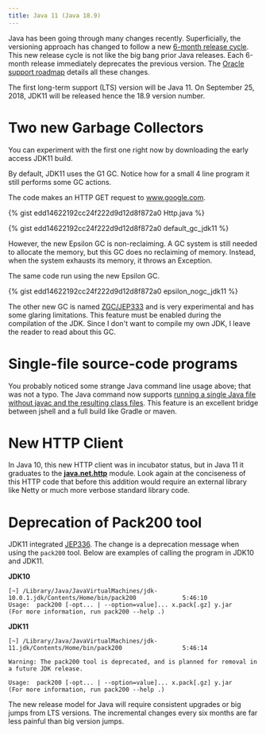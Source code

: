 ```yaml
---
title: Java 11 (Java 18.9)
---
```


Java has been going through many changes recently. Superficially, the versioning approach has changed to follow a new [6-month release cycle](https://blogs.oracle.com/java-platform-group/update-and-faq-on-the-java-se-release-cadence). This new release cycle is not like the big bang prior Java releases. Each 6-month release immediately deprecates the previous version. The [Oracle support roadmap](http://www.oracle.com/technetwork/java/javase/eol-135779.html) details all these changes.

The first long-term support (LTS) version will be Java 11. On September 25, 2018, JDK11 will be released hence the 18.9 version number.

# Two new Garbage Collectors

You can experiment with the first one right now by downloading the early access JDK11 build.

By default, JDK11 uses the G1 GC. Notice how for a small 4 line program it still performs some GC actions.

The code makes an HTTP GET request to www.google.com.

{% gist edd14622192cc24f222d9d12d8f872a0 Http.java %}

{% gist edd14622192cc24f222d9d12d8f872a0 default_gc_jdk11 %}

However, the new Epsilon GC is non-reclaiming. A GC system is still needed to allocate the memory, but this GC does no reclaiming of memory. Instead, when the system exhausts its memory, it throws an Exception.

The same code run using the new Epsilon GC.

{% gist edd14622192cc24f222d9d12d8f872a0 epsilon_nogc_jdk11 %}

The other new GC is named [ZGC/JEP333](http://openjdk.java.net/jeps/333) and is very experimental and has some glaring limitations. This feature must be enabled during the compilation of the JDK. Since I don't want to compile my own JDK, I leave the reader to read about this GC.

# Single-file source-code programs

You probably noticed some strange Java command line usage above; that was not a typo. The Java command now supports [running a single Java file without javac and the resulting class files](http://openjdk.java.net/jeps/330). This feature is an excellent bridge between jshell and a full build like Gradle or maven.

# New HTTP Client

In Java 10, this new HTTP client was in incubator status, but in Java 11 it graduates to the [**java.net.http**](http://openjdk.java.net/jeps/321) module. Look again at the conciseness of this HTTP code that before this addition would require an external library like Netty or much more verbose standard library code.

# Deprecation of Pack200 tool

JDK11 integrated [JEP336](http://openjdk.java.net/jeps/336). The change is a deprecation message when using the `pack200` tool. Below are examples of calling the program in JDK10 and JDK11.

**JDK10**
```
[~] /Library/Java/JavaVirtualMachines/jdk-10.0.1.jdk/Contents/Home/bin/pack200             5:46:10
Usage:  pack200 [-opt... | --option=value]... x.pack[.gz] y.jar
(For more information, run pack200 --help .)
```

**JDK11**
```
[~] /Library/Java/JavaVirtualMachines/jdk-11.jdk/Contents/Home/bin/pack200                 5:46:14

Warning: The pack200 tool is deprecated, and is planned for removal in a future JDK release.

Usage:  pack200 [-opt... | --option=value]... x.pack[.gz] y.jar
(For more information, run pack200 --help .)
```

The new release model for Java will require consistent upgrades or big jumps from LTS versions. The incremental changes every six months are far less painful than big version jumps.

